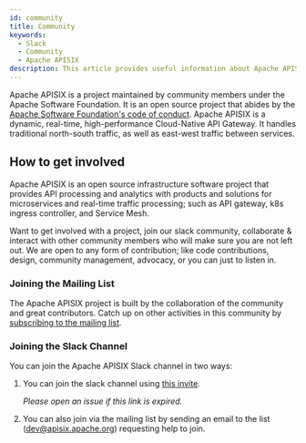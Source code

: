 ```yaml
---
id: community
title: Community
keywords:
  - Slack
  - Community
  - Apache APISIX
description: This article provides useful information about Apache APISIX's Community, including 2 ways to join the Slack channel.
---
```



Apache APISIX is a project maintained by community members under the Apache Software Foundation.
It is an open source project that abides by the [Apache Software Foundation's code of conduct](https://www.apache.org/foundation/policies/conduct.html). Apache APISIX is a dynamic, real-time, high-performance Cloud-Native API Gateway. It handles traditional north-south traffic, as well as east-west traffic between services.

## How to get involved

Apache APISIX is an open source infrastructure software project that provides API processing and analytics with products and solutions for microservices and real-time traffic processing; such as API gateway, k8s ingress controller, and Service Mesh.

Want to get involved with a project, join our slack community, collaborate & interact with other community members who will make sure you are not left out. We are open to any form of contribution; like code contributions, design, community management, advocacy, or you can just to listen in.

### Joining the Mailing List

The Apache APISIX project is built by the collaboration of the community and great contributors. Catch up on other activities in this community by [subscribing to the mailing list](https://apisix.apache.org/docs/general/subscribe-guide).

### Joining the Slack Channel

You can join the Apache APISIX Slack channel in two ways:

1. You can join the slack channel using [this invite](https://join.slack.com/t/the-asf/shared_invite/zt-vlfbf7ch-HkbNHiU_uDlcH_RvaHv9gQ).

   _Please open an issue if this link is expired._

2. You can also join via the mailing list by sending an email to the list ([dev@apisix.apache.org](mailto:dev@apisix.apache.org)) requesting help to join.
